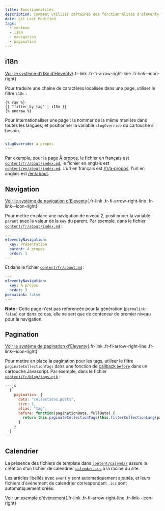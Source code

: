 ```yaml
---
title: Fonctionnalités
description: Comment utiliser certaines des fonctionnalités d'eleventy-dsfr ?
date: git Last Modified
tags:
  - contenu
  - i18n
  - navigation
  - pagination
---
```

## i18n

[Voir le système d'i18n d'Eleventy](https://www.11ty.dev/docs/i18n/){.fr-link .fr-fi-arrow-right-line .fr-link--icon-right}

Pour traduire une chaîne de caractères localisée dans une page, utiliser le filtre `i18n` :

```njk
{% raw %}
{{ "filter_by_tag" | i18n }}
{% endraw %}
```

Pour internationaliser une page : la nommer de la même manière dans toutes les langues, et positionner la variable `slugOverride` du cartouche si besoin.

```yaml
---
slugOverride: a propos
---
```

Par exemple, pour la page [À propos](/fr/a-propos), le fichier en français est [`content/fr/about/index.md`](https://github.com/codegouvfr/eleventy-dsfr/tree/main/content/fr/about/index.md), le fichier en anglais est [`content/en/about/index.md`](https://github.com/codegouvfr/eleventy-dsfr/tree/main/content/en/about/index.md).
L'url en français est [/fr/a-propos](/fr/a-propos), l'url en anglais est [/en/about](/en/about).

## Navigation

[Voir le système de navigation d'Eleventy](https://www.11ty.dev/docs/plugins/navigation/){.fr-link .fr-fi-arrow-right-line .fr-link--icon-right}

Pour mettre en place une navigation de niveau 2, positionner la variable `parent` avec la valeur de la `key` du parent.
Par exemple, dans le fichier [`content/fr/about/index.md`](https://github.com/codegouvfr/eleventy-dsfr/tree/main/content/fr/about/index.md) :

```yaml
---
eleventyNavigation:
  key: Présentation
  parent: À propos
  order: 1
---
```

Et dans le fichier [`content/fr/about.md`](https://github.com/codegouvfr/eleventy-dsfr/tree/main/content/fr/about.md) :

```yaml
---
eleventyNavigation:
  key: À propos
  order: 3
permalink: false
---
```

**Note :** Cette page n'est pas référencée pour la génération (`permalink: false`) car dans ce cas, elle ne sert que de conteneur de premier niveau pour la navigation.

## Pagination

[Voir le système de pagination d'Eleventy](https://www.11ty.dev/docs/pagination/){.fr-link .fr-fi-arrow-right-line .fr-link--icon-right}

Pour mettre en place la pagination pour les tags, utiliser le filtre `paginateCollectionTags` dans une fonction de [callback `before`](https://www.11ty.dev/docs/pagination/#the-before-callback) dans un cartouche Javascript.
Par exemple, dans le fichier [`content/fr/blog/tags.njk`](https://github.com/codegouvfr/eleventy-dsfr/tree/main/content/fr/blog/tags.njk) :

```javascript
---js
  {
    pagination: {
      data: "collections.posts",
      size: 1,
      alias: "tag",
      before: function(paginationData, fullData) {
        return this.paginateCollectionTags(this.filterCollectionLang(paginationData, fullData.lang), 6);
      }
    }
  }
---
```

## Calendrier

La présence des fichiers de template dans [`content/calendar`](https://github.com/codegouvfr/eleventy-dsfr/tree/main/content/calendar) assure la création d'un fichier de calendrier [`calendar.ics`](/calendar.ics) à la racine du site.

Les articles libellés avec `event` y sont automatiquement ajoutés, et leurs fichiers d'événement de calendrier correspondant `.ics` sont automatiquement créés.

[Voir un exemple d'événement](/fr/blog/evenement/){.fr-link .fr-fi-arrow-right-line .fr-link--icon-right}